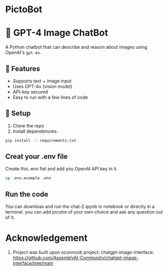 # PictoBot

# 🧠 GPT-4 Image ChatBot

A Python chatbot that can describe and reason about images using OpenAI's `gpt-4o`.

## 🚀 Features

- Supports text + image input
- Uses GPT-4o (vision model)
- API-key secured
- Easy to run with a few lines of code

## 🔧 Setup

1. Clone the repo
2. Install dependencies:

```bash
pip install -r requirements.txt

```

## Creat your .env file

Create this .env fiel and add you OpenAI API key in it.
```bash
cp .env.example .env

```

## Run the code

You can downloas and run the chat-2.ipynb in notebook or directly in a terminal. you can add picutre of your own choice and ask any question out of it. 

# Acknowledgement
1. Project was built upon oconnoob project: chatgpt-image-interface: https://github.com/AssemblyAI-Community/chatgpt-image-interface/tree/main
